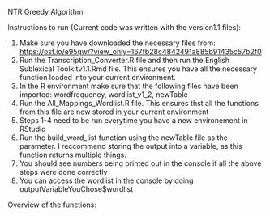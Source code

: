 NTR Greedy Algorithm 

Instructions to run (Current code was written with the version1.1 files):
1. Make sure you have downloaded the necessary files from: https://osf.io/e95qw/?view_only=167fb28c4842491a885b91435c57b2f0
2. Run the Transcription_Converter.R file and then run the English Sublexical Toolkitv1.1.Rmd file. This ensures you have all the necessary function loaded into your current environment.
3. In the R environment make sure that the following files have been imported: wordfrequency, wordlist_v1_2, newTable
4. Run the All_Mappings_Wordlist.R file. This ensures thst all the functions from this file are now stored in your current environment
5. Steps 1-4 need to be run everytime you have a new environement in RStudio
6. Run the build_word_list function using the newTable file as the parameter. I reccommend storing the output into a variable, as this function returns multiple things.
7. You should see numbers being printed out in the console if all the above steps were done correctly
8. You can access the wordlist in the console by doing outputVariableYouChose$wordlist



Overview of the functions:

